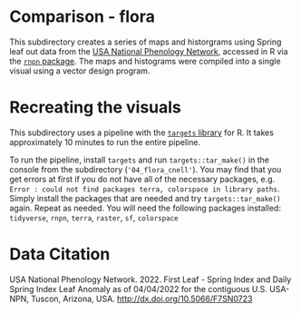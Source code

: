 # Comparison - flora
This subdirectory creates a series of maps and historgrams using Spring leaf out data from the [USA National Phenology Network](https://www.usanpn.org/data/spring_indices), accessed in R via the [`rnpn` package](https://github.com/usa-npn/rnpn). The maps and histograms were compiled into a single visual using a vector design program. 

# Recreating the visuals
This subdirectory uses a pipeline with the [`targets` library](https://github.com/ropensci/targets) for R. It takes approximately 10 minutes to run the entire pipeline.

To run the pipeline, install `targets` and run `targets::tar_make()` in the console from the subdirectory (`'04_flora_cnell'`). You may find that you get errors at first if you do not have all of the necessary packages, e.g. `Error : could not find packages terra, colorspace in library paths`. Simply install the packages that are needed and try `targets::tar_make()` again. Repeat as needed. You will need the following packages installed: `tidyverse`, `rnpn`, `terra`, `raster`, `sf`, `colorspace` 

# Data Citation
USA National Phenology Network. 2022. First Leaf - Spring Index and Daily Spring Index Leaf Anomaly as of 04/04/2022 for the contiguous U.S. USA-NPN, Tuscon, Arizona, USA. http://dx.doi.org/10.5066/F7SN0723
